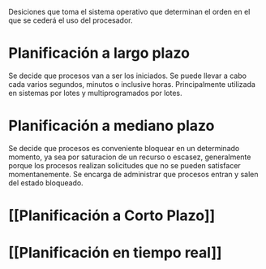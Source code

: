 Desiciones que toma el sistema operativo que determinan el orden en el que se cederá el uso del procesador.

# Planificación a largo plazo
Se decide que procesos van a ser los iniciados. Se puede llevar a cabo cada varios segundos, minutos o inclusive horas. Principalmente utilizada en sistemas por lotes y multiprogramados por lotes.

# Planificación a mediano plazo
Se decide que procesos es conveniente bloquear en un determinado momento, ya sea por saturacion de un recurso o escasez, generalmente porque los procesos realizan solicitudes que no se pueden satisfacer momentanemente. Se encarga de administrar que procesos entran y salen del estado bloqueado.
# [[Planificación a Corto Plazo]]

# [[Planificación en tiempo real]]